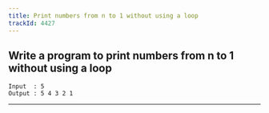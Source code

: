 ```yaml
---
title: Print numbers from n to 1 without using a loop
trackId: 4427
---
```


## Write a program to print numbers from n to 1 without using a loop

```
Input  : 5
Output : 5 4 3 2 1
```

---
